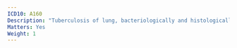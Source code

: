 ```yaml
---
ICD10: A160
Description: "Tuberculosis of lung, bacteriologically and histologically negative"
Matters: Yes
Weight: 1
---
```


